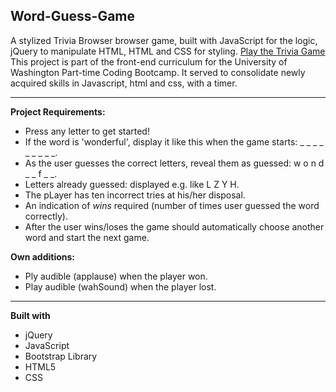 ## Word-Guess-Game

A stylized Trivia Browser browser game, built with JavaScript for the logic, jQuery to manipulate HTML, HTML and CSS for styling. [Play the Trivia Game](https://heidijvr.github.io/TriviaGame/)
This project is part of the front-end curriculum for the University of Washington Part-time Coding Bootcamp. It served to consolidate newly acquired skills in Javascript, html and css, with a timer.

-----

**Project Requirements:**

* Press any letter to get started!
* If the word is 'wonderful', display it like this when the game starts: _ _ _ _ _ _ _ _ _.
* As the user guesses the correct letters, reveal them as guessed: w o n d _  _ f _ _.
* Letters already guessed: displayed e.g. like L Z Y H.
* The pLayer has ten incorrect tries at his/her disposal.
* An indication of _wins_ required (number of times user guessed the word correctly).
* After the user wins/loses the game should automatically choose another word and start the next game.

**Own additions:**

* Ply audible (applause) when the player won.
* Play audible (wahSound) when the player lost.

-----

**Built with**

* jQuery
* JavaScript
* Bootstrap Library
* HTML5
* CSS



